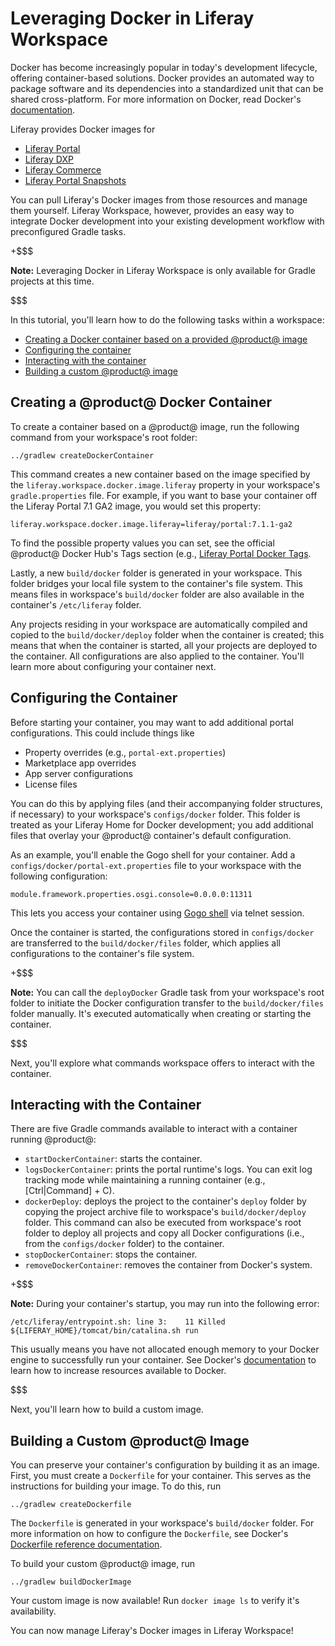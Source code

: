 # Leveraging Docker in Liferay Workspace

Docker has become increasingly popular in today's development lifecycle,
offering container-based solutions. Docker provides an automated way to package
software and its dependencies into a standardized unit that can be shared
cross-platform. For more information on Docker, read Docker's
[documentation](https://docs.docker.com/).

Liferay provides Docker images for

- [Liferay Portal](https://hub.docker.com/r/liferay/portal)
- [Liferay DXP](https://hub.docker.com/r/liferay/dxp)
- [Liferay Commerce](https://hub.docker.com/r/liferay/commerce)
- [Liferay Portal Snapshots](https://hub.docker.com/r/liferay/portal-snapshot)

You can pull Liferay's Docker images from those resources and manage them
yourself. Liferay Workspace, however, provides an easy way to integrate Docker
development into your existing development workflow with preconfigured Gradle
tasks.

+$$$

**Note:** Leveraging Docker in Liferay Workspace is only available for Gradle
projects at this time.

$$$

In this tutorial, you'll learn how to do the following tasks within a workspace:

- [Creating a Docker container based on a provided @product@ image](#creating-a-docker-container-based-on-a-provided-product-image)
- [Configuring the container](#configuring-the-container)
- [Interacting with the container](#interacting-with-the-container)
- [Building a custom @product@ image](#building-a-custom-product-image)

## Creating a @product@ Docker Container

To create a container based on a @product@ image, run the following command from
your workspace's root folder:

    ../gradlew createDockerContainer

This command creates a new container based on the image specified by the
`liferay.workspace.docker.image.liferay` property in your workspace's
`gradle.properties` file. For example, if you want to base your container off
the Liferay Portal 7.1 GA2 image, you would set this property:

    liferay.workspace.docker.image.liferay=liferay/portal:7.1.1-ga2

To find the possible property values you can set, see the official @product@
Docker Hub's Tags section (e.g.,
[Liferay Portal Docker Tags](https://hub.docker.com/r/liferay/portal/tags).

Lastly, a new `build/docker` folder is generated in your workspace. This folder
bridges your local file system to the container's file system. This means files
in workspace's `build/docker` folder are also available in the container's
`/etc/liferay` folder.

Any projects residing in your workspace are automatically compiled and copied to
the `build/docker/deploy` folder when the container is created; this means that
when the container is started, all your projects are deployed to the container.
All configurations are also applied to the container. You'll learn more about
configuring your container next.

## Configuring the Container

Before starting your container, you may want to add additional portal
configurations. This could include things like

- Property overrides (e.g., `portal-ext.properties`)
- Marketplace app overrides
- App server configurations
- License files

You can do this by applying files (and their accompanying folder structures, if
necessary) to your workspace's `configs/docker` folder. This folder is treated
as your Liferay Home for Docker development; you add additional files that
overlay your @product@ container's default configuration.

As an example, you'll enable the Gogo shell for your container. Add a
`configs/docker/portal-ext.properties` file to your workspace with the following
configuration:

    module.framework.properties.osgi.console=0.0.0.0:11311

This lets you access your container using
[Gogo shell](/develop/reference/-/knowledge_base/7-1/using-the-felix-gogo-shell)
via telnet session.

Once the container is started, the configurations stored in `configs/docker` are
transferred to the `build/docker/files` folder, which applies all configurations
to the container's file system.

+$$$

**Note:** You can call the `deployDocker` Gradle task from your workspace's
root folder to initiate the Docker configuration transfer to the
`build/docker/files` folder manually. It's executed automatically when creating
or starting the container.

$$$

Next, you'll explore what commands workspace offers to interact with the
container.

##  Interacting with the Container

There are five Gradle commands available to interact with a container running
@product@:

- `startDockerContainer`: starts the container.
- `logsDockerContainer`: prints the portal runtime's logs. You can exit log
  tracking mode while maintaining a running container (e.g., [Ctrl|Command] +
  C).
- `dockerDeploy`: deploys the project to the container's `deploy` folder by
  copying the project archive file to workspace's `build/docker/deploy` folder.
  This command can also be executed from workspace's root folder to deploy all
  projects and copy all Docker configurations (i.e., from the `configs/docker`
  folder) to the container.
- `stopDockerContainer`: stops the container.
- `removeDockerContainer`: removes the container from Docker's system.

+$$$

**Note:** During your container's startup, you may run into the following error:

    /etc/liferay/entrypoint.sh: line 3:    11 Killed
    ${LIFERAY_HOME}/tomcat/bin/catalina.sh run

This usually means you have not allocated enough memory to your Docker engine to
successfully run your container. See Docker's
[documentation](https://docs.docker.com) to learn how to increase resources
available to Docker.

$$$

Next, you'll learn how to build a custom image.

## Building a Custom @product@ Image

You can preserve your container's configuration by building it as an image.
First, you must create a `Dockerfile` for your container. This serves as the
instructions for building your image. To do this, run

    ../gradlew createDockerfile

The `Dockerfile` is generated in your workspace's `build/docker` folder. For
more information on how to configure the `Dockerfile`, see Docker's
[Dockerfile reference documentation](https://docs.docker.com/engine/reference/builder/).

To build your custom @product@ image, run

    ../gradlew buildDockerImage

Your custom image is now available! Run `docker image ls` to verify it's
availability.

You can now manage Liferay's Docker images in Liferay Workspace!
